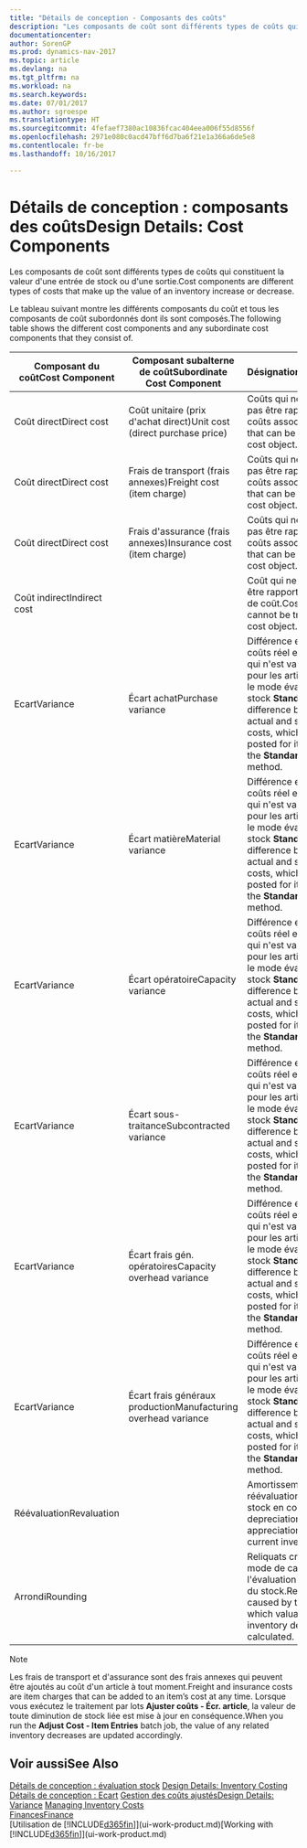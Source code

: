 ```yaml
---
title: "Détails de conception - Composants des coûts"
description: "Les composants de coût sont différents types de coûts qui constituent la valeur d'une entrée de stock ou d'une sortie."
documentationcenter: 
author: SorenGP
ms.prod: dynamics-nav-2017
ms.topic: article
ms.devlang: na
ms.tgt_pltfrm: na
ms.workload: na
ms.search.keywords: 
ms.date: 07/01/2017
ms.author: sgroespe
ms.translationtype: HT
ms.sourcegitcommit: 4fefaef7380ac10836fcac404eea006f55d8556f
ms.openlocfilehash: 2971e080c0acd47bff6d7ba6f21e1a366a6de5e8
ms.contentlocale: fr-be
ms.lasthandoff: 10/16/2017

---
```

# <a name="design-details-cost-components"></a><span data-ttu-id="a524e-103">Détails de conception : composants des coûts</span><span class="sxs-lookup"><span data-stu-id="a524e-103">Design Details: Cost Components</span></span>
<span data-ttu-id="a524e-104">Les composants de coût sont différents types de coûts qui constituent la valeur d'une entrée de stock ou d'une sortie.</span><span class="sxs-lookup"><span data-stu-id="a524e-104">Cost components are different types of costs that make up the value of an inventory increase or decrease.</span></span>  

 <span data-ttu-id="a524e-105">Le tableau suivant montre les différents composants du coût et tous les composants de coût subordonnés dont ils sont composés.</span><span class="sxs-lookup"><span data-stu-id="a524e-105">The following table shows the different cost components and any subordinate cost components that they consist of.</span></span>  

|<span data-ttu-id="a524e-106">Composant du coût</span><span class="sxs-lookup"><span data-stu-id="a524e-106">Cost Component</span></span>|<span data-ttu-id="a524e-107">Composant subalterne de coût</span><span class="sxs-lookup"><span data-stu-id="a524e-107">Subordinate Cost Component</span></span>|<span data-ttu-id="a524e-108">Désignation</span><span class="sxs-lookup"><span data-stu-id="a524e-108">Description</span></span>|  
|--------------------|--------------------------------|---------------------------------------|  
|<span data-ttu-id="a524e-109">Coût direct</span><span class="sxs-lookup"><span data-stu-id="a524e-109">Direct cost</span></span>|<span data-ttu-id="a524e-110">Coût unitaire (prix d'achat direct)</span><span class="sxs-lookup"><span data-stu-id="a524e-110">Unit cost (direct purchase price)</span></span>|<span data-ttu-id="a524e-111">Coûts qui ne peuvent pas être rapportés à des coûts associés.</span><span class="sxs-lookup"><span data-stu-id="a524e-111">Cost that can be traced to a cost object.</span></span>|  
|<span data-ttu-id="a524e-112">Coût direct</span><span class="sxs-lookup"><span data-stu-id="a524e-112">Direct cost</span></span>|<span data-ttu-id="a524e-113">Frais de transport (frais annexes)</span><span class="sxs-lookup"><span data-stu-id="a524e-113">Freight cost (item charge)</span></span>|<span data-ttu-id="a524e-114">Coûts qui ne peuvent pas être rapportés à des coûts associés.</span><span class="sxs-lookup"><span data-stu-id="a524e-114">Cost that can be traced to a cost object.</span></span>|  
|<span data-ttu-id="a524e-115">Coût direct</span><span class="sxs-lookup"><span data-stu-id="a524e-115">Direct cost</span></span>|<span data-ttu-id="a524e-116">Frais d'assurance (frais annexes)</span><span class="sxs-lookup"><span data-stu-id="a524e-116">Insurance cost (item charge)</span></span>|<span data-ttu-id="a524e-117">Coûts qui ne peuvent pas être rapportés à des coûts associés.</span><span class="sxs-lookup"><span data-stu-id="a524e-117">Cost that can be traced to a cost object.</span></span>|  
|<span data-ttu-id="a524e-118">Coût indirect</span><span class="sxs-lookup"><span data-stu-id="a524e-118">Indirect cost</span></span>||<span data-ttu-id="a524e-119">Coût qui ne peut pas être rapporté à un objet de coût.</span><span class="sxs-lookup"><span data-stu-id="a524e-119">Cost that cannot be traced to a cost object.</span></span>|  
|<span data-ttu-id="a524e-120">Ecart</span><span class="sxs-lookup"><span data-stu-id="a524e-120">Variance</span></span>|<span data-ttu-id="a524e-121">Écart achat</span><span class="sxs-lookup"><span data-stu-id="a524e-121">Purchase variance</span></span>|<span data-ttu-id="a524e-122">Différence entre les coûts réel et standard, qui n'est validée que pour les articles utilisant le mode évaluation stock **Standard**.</span><span class="sxs-lookup"><span data-stu-id="a524e-122">The difference between actual and standard costs, which is only posted for items using the **Standard** costing method.</span></span>|  
|<span data-ttu-id="a524e-123">Ecart</span><span class="sxs-lookup"><span data-stu-id="a524e-123">Variance</span></span>|<span data-ttu-id="a524e-124">Écart matière</span><span class="sxs-lookup"><span data-stu-id="a524e-124">Material variance</span></span>|<span data-ttu-id="a524e-125">Différence entre les coûts réel et standard, qui n'est validée que pour les articles utilisant le mode évaluation stock **Standard**.</span><span class="sxs-lookup"><span data-stu-id="a524e-125">The difference between actual and standard costs, which is only posted for items using the **Standard** costing method.</span></span>|  
|<span data-ttu-id="a524e-126">Ecart</span><span class="sxs-lookup"><span data-stu-id="a524e-126">Variance</span></span>|<span data-ttu-id="a524e-127">Écart opératoire</span><span class="sxs-lookup"><span data-stu-id="a524e-127">Capacity variance</span></span>|<span data-ttu-id="a524e-128">Différence entre les coûts réel et standard, qui n'est validée que pour les articles utilisant le mode évaluation stock **Standard**.</span><span class="sxs-lookup"><span data-stu-id="a524e-128">The difference between actual and standard costs, which is only posted for items using the **Standard** costing method.</span></span>|  
|<span data-ttu-id="a524e-129">Ecart</span><span class="sxs-lookup"><span data-stu-id="a524e-129">Variance</span></span>|<span data-ttu-id="a524e-130">Écart sous-traitance</span><span class="sxs-lookup"><span data-stu-id="a524e-130">Subcontracted variance</span></span>|<span data-ttu-id="a524e-131">Différence entre les coûts réel et standard, qui n'est validée que pour les articles utilisant le mode évaluation stock **Standard**.</span><span class="sxs-lookup"><span data-stu-id="a524e-131">The difference between actual and standard costs, which is only posted for items using the **Standard** costing method.</span></span>|  
|<span data-ttu-id="a524e-132">Ecart</span><span class="sxs-lookup"><span data-stu-id="a524e-132">Variance</span></span>|<span data-ttu-id="a524e-133">Écart frais gén. opératoires</span><span class="sxs-lookup"><span data-stu-id="a524e-133">Capacity overhead variance</span></span>|<span data-ttu-id="a524e-134">Différence entre les coûts réel et standard, qui n'est validée que pour les articles utilisant le mode évaluation stock **Standard**.</span><span class="sxs-lookup"><span data-stu-id="a524e-134">The difference between actual and standard costs, which is only posted for items using the **Standard** costing method.</span></span>|  
|<span data-ttu-id="a524e-135">Ecart</span><span class="sxs-lookup"><span data-stu-id="a524e-135">Variance</span></span>|<span data-ttu-id="a524e-136">Écart frais généraux production</span><span class="sxs-lookup"><span data-stu-id="a524e-136">Manufacturing overhead variance</span></span>|<span data-ttu-id="a524e-137">Différence entre les coûts réel et standard, qui n'est validée que pour les articles utilisant le mode évaluation stock **Standard**.</span><span class="sxs-lookup"><span data-stu-id="a524e-137">The difference between actual and standard costs, which is only posted for items using the **Standard** costing method.</span></span>|  
|<span data-ttu-id="a524e-138">Réévaluation</span><span class="sxs-lookup"><span data-stu-id="a524e-138">Revaluation</span></span>||<span data-ttu-id="a524e-139">Amortissement ou réévaluation de la valeur stock en cours.</span><span class="sxs-lookup"><span data-stu-id="a524e-139">A depreciation or appreciation of the current inventory value.</span></span>|  
|<span data-ttu-id="a524e-140">Arrondi</span><span class="sxs-lookup"><span data-stu-id="a524e-140">Rounding</span></span>||<span data-ttu-id="a524e-141">Reliquats créés par le mode de calcul de l'évaluation des sorties du stock.</span><span class="sxs-lookup"><span data-stu-id="a524e-141">Residuals caused by the way in which valuation of inventory decreases are calculated.</span></span>|  

> [!NOTE]  
>  <span data-ttu-id="a524e-142">Les frais de transport et d'assurance sont des frais annexes qui peuvent être ajoutés au coût d'un article à tout moment.</span><span class="sxs-lookup"><span data-stu-id="a524e-142">Freight and insurance costs are item charges that can be added to an item’s cost at any time.</span></span> <span data-ttu-id="a524e-143">Lorsque vous exécutez le traitement par lots **Ajuster coûts - Écr. article**, la valeur de toute diminution de stock liée est mise à jour en conséquence.</span><span class="sxs-lookup"><span data-stu-id="a524e-143">When you run the **Adjust Cost - Item Entries** batch job, the value of any related inventory decreases are updated accordingly.</span></span>  

## <a name="see-also"></a><span data-ttu-id="a524e-144">Voir aussi</span><span class="sxs-lookup"><span data-stu-id="a524e-144">See Also</span></span>  
 <span data-ttu-id="a524e-145">[Détails de conception : évaluation stock](design-details-inventory-costing.md) </span><span class="sxs-lookup"><span data-stu-id="a524e-145">[Design Details: Inventory Costing](design-details-inventory-costing.md) </span></span>  
 <span data-ttu-id="a524e-146">[Détails de conception : Ecart](design-details-variance.md) [Gestion des coûts ajustés](finance-manage-inventory-costs.md)</span><span class="sxs-lookup"><span data-stu-id="a524e-146">[Design Details: Variance](design-details-variance.md) [Managing Inventory Costs](finance-manage-inventory-costs.md)</span></span>  
 [<span data-ttu-id="a524e-147">Finances</span><span class="sxs-lookup"><span data-stu-id="a524e-147">Finance</span></span>](finance.md)  
 <span data-ttu-id="a524e-148">[Utilisation de [!INCLUDE[d365fin](includes/d365fin_md.md)]](ui-work-product.md)</span><span class="sxs-lookup"><span data-stu-id="a524e-148">[Working with [!INCLUDE[d365fin](includes/d365fin_md.md)]](ui-work-product.md)</span></span>  

